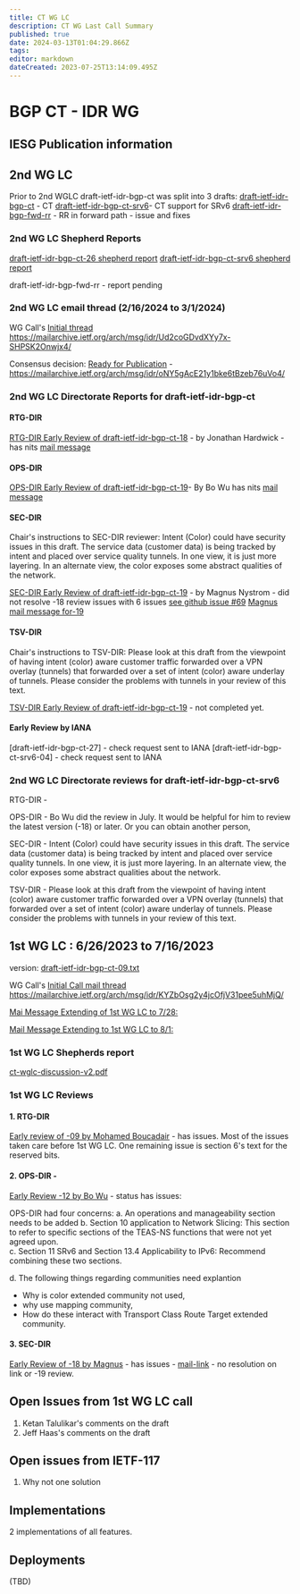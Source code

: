 ```yaml
---
title: CT WG LC 
description: CT WG Last Call Summary 
published: true
date: 2024-03-13T01:04:29.866Z
tags: 
editor: markdown
dateCreated: 2023-07-25T13:14:09.495Z
---
```


# BGP CT - IDR WG 

## IESG Publication information 

## 2nd WG LC 
Prior to 2nd WGLC draft-ietf-idr-bgp-ct was split into 3 drafts:
[draft-ietf-idr-bgp-ct](https://datatracker.ietf.org/doc/draft-ietf-idr-bgp-ct/) - CT 
[draft-ietf-idr-bgp-ct-srv6](https://datatracker.ietf.org/doc/draft-ietf-idr-bgp-ct-srv6/)- CT support for SRv6 
[draft-ietf-idr-bgp-fwd-rr](https://datatracker.ietf.org/doc/draft-ietf-idr-bgp-fwd-rr/) - RR in forward path - issue and fixes 

### 2nd WG LC Shepherd Reports
[draft-ietf-idr-bgp-ct-26 shepherd report](https://mailarchive.ietf.org/arch/msg/idr/7PIQx2nE0Y4d-lR7bIpTPL_TMR0/)
[draft-ietf-idr-bgp-ct-srv6 shepherd report](https://mailarchive.ietf.org/arch/msg/idr/iwFeecKN-DwdjFG3X0bAhnxO2Sw/) 

draft-ietf-idr-bgp-fwd-rr - report pending 

### 2nd WG LC email thread (2/16/2024 to 3/1/2024) 
WG Call's [Initial thread](https://mailarchive.ietf.org/arch/msg/idr/Ud2coGDvdXYy7x-SHPSK2Onwjx4/)
https://mailarchive.ietf.org/arch/msg/idr/Ud2coGDvdXYy7x-SHPSK2Onwjx4/

Consensus decision: [Ready for Publication](https://mailarchive.ietf.org/arch/msg/idr/oNY5gAcE21y1bke6tBzeb76uVo4/) - 
https://mailarchive.ietf.org/arch/msg/idr/oNY5gAcE21y1bke6tBzeb76uVo4/

### 2nd WG LC Directorate Reports for draft-ietf-idr-bgp-ct 
#### RTG-DIR 
[RTG-DIR Early Review of draft-ietf-idr-bgp-ct-18](https://datatracker.ietf.org/doc/review-ietf-idr-bgp-ct-18-rtgdir-early-hardwick-2023-12-18/) - by Jonathan Hardwick - has nits [mail message](https://mailarchive.ietf.org/arch/msg/rtg-dir/FLGmC0-ufqPsZpH_LmgL2eWmWhY/)
#### OPS-DIR 
[OPS-DIR Early Review of draft-ietf-idr-bgp-ct-19](https://datatracker.ietf.org/doc/review-ietf-idr-bgp-ct-19-opsdir-early-wu-2024-01-05/)- By Bo Wu  has nits [mail message](	https://mailarchive.ietf.org/arch/msg/ops-dir/o5aunNn0G_YFPJMARHMUOlHJ9Zs) 
#### SEC-DIR 
Chair's instructions to SEC-DIR reviewer: Intent (Color) could have security issues in this draft. The service data (customer data) is being tracked by intent and placed over service quality tunnels.  In one view, it is just more layering. In an alternate view, the color exposes some abstract qualities of the network. 

[SEC-DIR Early Review of draft-ietf-idr-bgp-ct-19](https://datatracker.ietf.org/doc/review-ietf-idr-bgp-ct-19-secdir-early-nystrom-2024-01-15/) - by Magnus Nystrom - did not resolve -18 review issues with 6 issues [see github issue #69](https://github.com/ietf-wg-idr/draft-ietf-idr-bgp-ct/issues/69) [Magnus mail message for-19](https://mailarchive.ietf.org/arch/msg/secdir/kFzE5B7LSCmtHH1kyoxuC8dF178) 

#### TSV-DIR
Chair's instructions to TSV-DIR: Please look at this draft from the viewpoint of having intent (color) aware customer traffic forwarded over a VPN overlay (tunnels) that forwarded over a set of intent (color) aware underlay of tunnels.  Please consider the problems with tunnels in your review of this text.

[TSV-DIR Early Review of draft-ietf-idr-bgp-ct-19](https://datatracker.ietf.org/doc/draft-ietf-idr-bgp-ct/reviewrequest/18592/) - not completed yet. 

#### Early Review by IANA 
[draft-ietf-idr-bgp-ct-27] - check request sent to IANA
[draft-ietf-idr-bgp-ct-srv6-04] - check request sent to IANA 

### 2nd WG LC Directorate reviews for draft-ietf-idr-bgp-ct-srv6 
RTG-DIR -  

OPS-DIR - Bo Wu did the review in July.  It would be helpful for him to review the latest version (-18) or later.  Or you can obtain another person, 

SEC-DIR - Intent (Color) could have security issues in this draft. The service data (customer data) is being tracked by intent and placed over service quality tunnels.  In one view, it is just more layering. In an alternate view, the color exposes some abstract qualities about the network. 

TSV-DIR - Please look at this draft from the viewpoint of having intent (color) aware customer traffic forwarded over a VPN overlay (tunnels) that forwarded over a set of intent (color) aware underlay of tunnels.  Please consider the problems with tunnels in your review of this text.

## 1st WG LC : 6/26/2023 to 7/16/2023
version: [draft-ietf-idr-bgp-ct-09.txt](https://datatracker.ietf.org/doc/draft-ietf-idr-bgp-ct/09/)

WG Call's [Initial Call mail thread](https://mailarchive.ietf.org/arch/msg/idr/KYZbOsg2y4jcOfjV31pee5uhMjQ/)
https://mailarchive.ietf.org/arch/msg/idr/KYZbOsg2y4jcOfjV31pee5uhMjQ/

[Mai Message Extending of 1st WG LC to 7/28:](https://mailarchive.ietf.org/arch/msg/idr/Qr8GhdlEi8viaZxOCaWii3cA51s/)

[Mail Message Extending to 1st WG LC to 8/1:](https://mailarchive.ietf.org/arch/msg/idr/fC--NIU7VlyOjmNJwIcsXhXFvSk/) 


### 1st WG LC Shepherds report
[ct-wglc-discussion-v2.pdf](/idr/ct-wglc-discussion-v2.pdf)

### 1st WG LC Reviews 
#### 1. RTG-DIR 
[Early review of -09 by Mohamed Boucadair](https://datatracker.ietf.org/doc/review-ietf-idr-bgp-ct-09-rtgdir-early-boucadair-2023-06-28/) - has issues. Most of the issues taken care before 1st WG LC. One remaining issue is section 6's text for the reserved bits. 

#### 2. OPS-DIR - 
[Early Review -12 by Bo Wu](https://datatracker.ietf.org/doc/review-ietf-idr-bgp-ct-12-opsdir-early-wu-2023-08-03/) - status has issues: 

OPS-DIR had four concerns: 
a. An operations and manageability section needs to be added 
b. Section 10 application to Network Slicing: This section to refer to specific sections of the TEAS-NS functions that were not yet agreed upon.  
c. Section 11 SRv6 and Section 13.4 Applicability to IPv6: Recommend combining these two sections. 

d. The following things regarding communities need explantion 
- Why is color extended community not used, 
- why use mapping community, 
- How do these interact with Transport Class Route Target extended community. 

#### 3. SEC-DIR 
[Early Review of -18 by Magnus](https://datatracker.ietf.org/doc/review-ietf-idr-bgp-ct-18-secdir-early-nystrom-2023-12-23/) - has issues - [mail-link](	https://mailarchive.ietf.org/arch/msg/secdir/mUnuxyXUht0krQfIdMwjN2HsLKU) - no resolution on link or -19 review. 

## Open Issues from 1st WG LC call 
1. Ketan Talulikar's comments on the draft
2. Jeff Haas's comments on the draft

## Open issues from IETF-117
1. Why not one solution 

## Implementations 
2 implementations of all features. 

## Deployments 
(TBD) 
